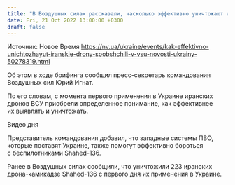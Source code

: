 ```yaml
---
title: "В Воздушных силах рассказали, насколько эффективно уничтожают иранские дроны"
date: Fri, 21 Oct 2022 13:00:00 +0300
draft: false
---
```

Источник: Новое Время https://nv.ua/ukraine/events/kak-effektivno-unichtozhayut-iranskie-drony-soobshchili-v-vsu-novosti-ukrainy-50278319.html


 Об этом в ходе брифинга сообщил пресс-секретарь командования Воздушных сил Юрий Игнат.

По его словам, с момента первого применения в Украине иранских дронов ВСУ приобрели определенное понимание, как эффективнее их выявлять и уничтожать.

 Видео дня   

Представитель командования добавил, что западные системы ПВО, которые поставят Украине, также помогут эффективно бороться с беспилотниками Shahed-136.

Ранее в Воздушных силах сообщили, что уничтожили 223 иранских дрона-камикадзе Shahed-136 с первого дня их применения в Украине.
